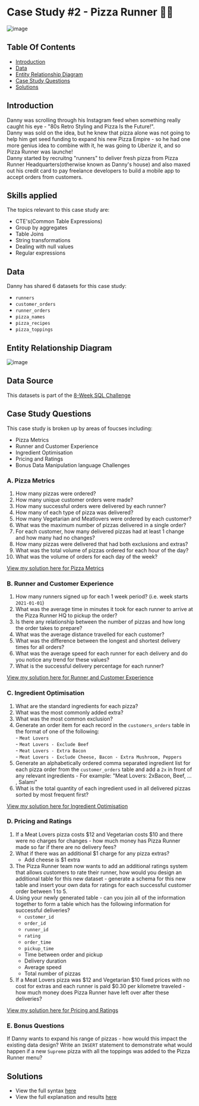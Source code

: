 # Case Study #2 - Pizza Runner 🍕🍕
![image](https://github.com/user-attachments/assets/044621bb-c3dc-4287-ba04-69ba01218f02)

## Table Of Contents
 - [Introduction](#introduction)
 - [Data](#data)
 - [Entity Relationship Diagram](#entity-relationship-diagram)
 - [Case Study Questions](#case-study-questions)
 - [Solutions](#solutions)


## Introduction
Danny was scrolling through his Instagram feed when something really caught his eye - "80s Retro Styling and Pizza Is the Future!". \
Danny was sold on the idea, but he knew that pizza alone was not going to help him get seed funding to expand his new Pizza Empire - so he had one more genius idea to combine with it, he was going to *Uberize* it, and so Pizza Runner was launche!\
Danny started by recruitng "runners" to deliver fresh pizza from Pizza Runner Headquarters(otherwise known as Danny's house) and also maxed out his credit card to pay freelance developers to build a mobile app to accept orders from customers.

## Skills applied
The topics relevant to this case study are:
- CTE's(Common Table Expressions)
- Group by aggregates
- Table Joins
- String transformations
- Dealing with null values
- Regular expressions

## Data 
Danny has shared 6 datasets for this case study:
- `runners`
- `customer_orders`
- `runner_orders`
- `pizza_names`
- `pizza_recipes`
- `pizza_toppings`

## Entity Relationship Diagram 
![image](https://github.com/user-attachments/assets/a0b8b08e-ef84-47b4-af05-2ad1a8443db6)

## Data Source
This datasets is part of the [8-Week SQL Challenge](https://8weeksqlchallenge.com/case-study-2/)

## Case Study Questions
This case study is broken up by areas of foucses including:
- Pizza Metrics
- Runner and Customer Experience
- Ingredient Optimisation
- Pricing and Ratings
- Bonus Data Manipulation language Challenges

### A. Pizza Metrics 
1. How many pizzas were ordered?
2. How many unique customer orders were made?
3. How many successful orders were delivered by each runner?
4. How many of each type of pizza was delivered?
5. How many Vegetarian and Meatlovers were ordered by each customer?
6. What was the maximum number of pizzas delivered in a single order?
7. For each customer, how many delivered pizzas had at least 1 change and how many had no changes?
8. How many pizzas were delivered that had both exclusions and extras?
9. What was the total volume of pizzas ordered for each hour of the day?
10. What was the volume of orders for each day of the week?
    
 [View my solution here for Pizza Metrics](https://github.com/BiruktawitY/8-week-SQL-challenge/blob/main/Case%20Study%20%232%20-%20Pizza%20Runner/Solution(.md)/A.%20Pizza%20Metrics.md)

 ### B. Runner and Customer Experience
 1. How many runners signed up for each 1 week period? (i.e. week starts `2021-01-01`)
 2. What was the average time in minutes it took for each runner to arrive at the Pizza Runner HQ to pickup the order?
 3. Is there any relationship between the number of pizzas and how long the order takes to prepare?
 4. What was the average distance travelled for each customer?
 5. What was the difference between the longest and shortest delivery times for all orders?
 6. What was the average speed for each runner for each delivery and do you notice any trend for these values?
 7. What is the successful delivery percentage for each runner?

  [View my solution here for Runner and Customer Experience](https://github.com/BiruktawitY/8-week-SQL-challenge/blob/main/Case%20Study%20%232%20-%20Pizza%20Runner/Solution(.md)/B.%20Runner%20and%20Customer%20Experience.md)

  ### C. Ingredient Optimisation
  1. What are the standard ingredients for each pizza?
  2. What was the most commonly added extra?
  3. What was the most common exclusion?
  4. Generate an order item for each record in the `customers_orders` table in the format of one of the following:\
         - `Meat Lovers`\
         - `Meat Lovers - Exclude Beef`\
         - `Meat Lovers - Extra Bacon`\
         - `Meat Lovers - Exclude Cheese, Bacon - Extra Mushroom, Peppers`
  5. Generate an alphabetically ordered comma separated ingredient list for each pizza order from the `customer_orders` table and add a `2x` in front of any relevant 
     ingredients
    - For example: "Meat Lovers: 2xBacon, Beef, ... , Salami"
6. What is the total quantity of each ingredient used in all delivered pizzas sorted by most frequent first?

 [View my solution here for Ingredient Optimisation](https://github.com/BiruktawitY/8-week-SQL-challenge/blob/main/Case%20Study%20%232%20-%20Pizza%20Runner/Solution(.md)/C.%20Ingredient_Optimisation.md)
 
### D. Pricing and Ratings
1. If a Meat Lovers pizza costs $12 and Vegetarian costs $10 and there were no charges for changes - how much money has Pizza Runner made so far if there are no delivery fees?
2. What if there was an additional $1 charge for any pizza extras?
     - Add cheese is $1 extra
3. The Pizza Runner team now wants to add an additional ratings system that allows customers to rate their runner, how would you design an additional table for this new dataset - generate a schema for this new table and insert your own data for ratings for each successful customer order between 1 to 5.
4. Using your newly generated table - can you join all of the information together to form a table which has the following information for successful deliveries?
     - `customer_id`
     - `order_id`
     - `runner_id`
     - `rating`
     - `order_time`
     - `pickup_time`
     - Time between order and pickup
     - Delivery duration
     - Average speed
     - Total number of pizzas
5. If a Meat Lovers pizza was $12 and Vegetarian $10 fixed prices with no cost for extras and each runner is paid $0.30 per kilometre traveled - how much money does Pizza Runner have left over after these deliveries?
   
 [View my solution here for Pricing and Ratings](https://github.com/BiruktawitY/8-week-SQL-challenge/blob/main/Case%20Study%20%232%20-%20Pizza%20Runner/Solution(.md)/D.%20Pricing%20and%20Ratings.md)

 ### E. Bonus Questions
 If Danny wants to expand his range of pizzas - how would this impact the existing data design? Write an `INSERT` statement to demonstrate what would happen if a new `Supreme` pizza with all the toppings was added to the Pizza Runner menu?

 ## Solutions 
 - View the full syntax [here](https://github.com/BiruktawitY/8-week-SQL-challenge/tree/main/Case%20Study%20%232%20-%20Pizza%20Runner/Solution(.sql))
 - View the full explanation and results [here](https://github.com/BiruktawitY/8-week-SQL-challenge/tree/main/Case%20Study%20%232%20-%20Pizza%20Runner/Solution(.md))









